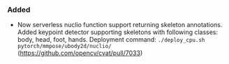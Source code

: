 ### Added

- Now serverless nuclio function support returning skeleton annotations.
  Added keypoint detector supporting skeletons with following classes: body, head, foot, hands.
  Deployment command: `./deploy_cpu.sh pytorch/mmpose/ubody2d/nuclio/`
  (<https://github.com/opencv/cvat/pull/7033>)
